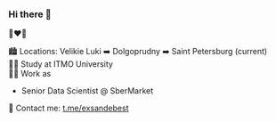 ### Hi there 👋

🍏❤️💎

🏙 Locations: Velikie Luki ➡️ Dolgoprudny ➡️ Saint Petersburg (current)  
👨‍🎓 Study at ITMO University  
👨‍💻 Work as 
* Senior Data Scientist @ SberMarket

📝 Contact me: [t.me/exsandebest](https://t.me/exsandebest)
<!-- 📄 CV - [Link (ru)]() -->
